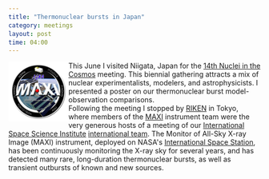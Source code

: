 ```yaml
---
title: "Thermonuclear bursts in Japan"
category: meetings
layout: post
time: 04:00
---
```

<!-- header generated from blosxom format post; make_header.pl 23.1.2022 -->
<p>
  <!---- Begin .post ---->
<img src="/images/MAXI_new_logo_ver2_03_kibo3.png" align="left"></a>
This June I visited Niigata, Japan for the 
<a href="http://nic2016.jp">14th Nuclei in the Cosmos</a> meeting. This
biennial gathering attracts a mix of nuclear experimentalists, modelers,
and astrophysicists. I presented a poster on our thermonuclear burst
model-observation comparisons.<br>
Following the meeting I stopped by
<a href="http://www.riken.jp/en">RIKEN</a> in Tokyo, where members of the 
<a href="http://maxi.riken.jp">MAXI</a> instrument team were the very 
generous hosts of a meeting of our 
<a href="http://www.issibern.ch">International Space Science Institute</a>
<a href="http://www.issibern.ch/teams/labtostars/index.php/team/">international team</a>.
The Monitor of All-Sky X-ray Image (MAXI) instrument, deployed on NASA's
<a href="https://www.nasa.gov/mission_pages/station/main">International Space Station</a>,
has been continuously monitoring the X-ray sky for several years, and has
detected many rare, long-duration thermonuclear bursts, as well as transient
outbursts of known and new sources.
